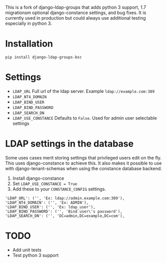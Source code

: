 This is a fork of django-ldap-groups that adds python 3 support, 1.7 migrationsm
optional django-constance settings, and bug fixes. It is currently used in production
but could always use additional testing especially in python 3.

# Installation

`pip install django-ldap-groups-bsc`

# Settings

- `LDAP_URL` Full url of the ldap server. Example `ldap://example.com:389`
- `LDAP_NT4_DOMAIN`
- `LDAP_BIND_USER`
- `LDAP_BIND_PASSWORD`
- `LDAP_SEARCH_DN`
- `LDAP_USE_CONSTANCE` Defaults to `False`. Used for admin user selectable settings

# LDAP settings in the database

Some uses cases merit storing settings that privileged users edit on the fly. 
This uses django-constance to achieve this. It also makes it possible to 
use with django-tenant-schemas when using the constance database backend.

1. Install django-constance
2. Set `LDAP_USE_CONSTANCE = True`
3. Add these to your `CONSTANCE_CONFIG` settings.
```
'LDAP_URL': ('', 'Ex: ldap://admin.example.com:389'),
'LDAP_NT4_DOMAIN': ('', 'Ex: ADMIN'),
'LDAP_BIND_USER': ('', 'Ex: ldap_user'),
'LDAP_BIND_PASSWORD': ('', 'Bind user\'s password'),
'LDAP_SEARCH_DN': ('', 'DC=admin,DC=example,DC=com'),
```

# TODO

- Add unit tests
- Test python 3 support
